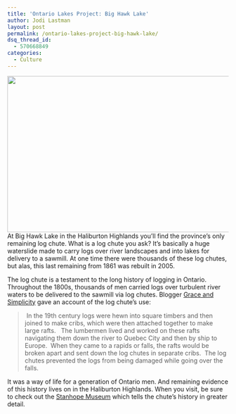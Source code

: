 ```yaml
---
title: 'Ontario Lakes Project: Big Hawk Lake'
author: Jodi Lastman
layout: post
permalink: /ontario-lakes-project-big-hawk-lake/
dsq_thread_id:
  - 570668849
categories:
  - Culture
---
```

<a href="http://hypenotic.com/meaning-fulmarketing/8414/ontario-lakes-project-big-hawk-lake/attachment/big-hawk" rel="attachment wp-att-8418"><img class="aligncenter size-medium wp-image-8418" title="big-hawk" src="http://hypenotic.com/wordpress/wp-content/uploads/2012/02/big-hawk-580x355.jpg" alt="" width="580" height="355" /></a>At Big Hawk Lake in the Haliburton Highlands you&#8217;ll find the province&#8217;s only remaining log chute. What is a log chute you ask? It&#8217;s basically a huge waterslide made to carry logs over river landscapes and into lakes for delivery to a sawmill. At one time there were thousands of these log chutes, but alas, this last remaining from 1861 was rebuilt in 2005.

The log chute is a testament to the long history of logging in Ontario. Throughout the 1800s, thousands of men carried logs over turbulent river waters to be delivered to the sawmill via log chutes. Blogger [Grace and Simplicity][1] gave an account of the log chute&#8217;s use:

>  In the 19th century logs were hewn into square timbers and then joined to make cribs, which were then attached together to make large rafts.   The lumbermen lived and worked on these rafts navigating them down the river to Quebec City and then by ship to Europe.  When they came to a rapids or falls, the rafts would be broken apart and sent down the log chutes in separate cribs.  The log chutes prevented the logs from being damaged while going over the falls.

It was a way of life for a generation of Ontario men. And remaining evidence of this history lives on in the Haliburton Highlands. When you visit, be sure to check out the [Stanhope Museum][2] which tells the chute&#8217;s history in greater detail.

 [1]: http://gracie-senseandsimplicity.blogspot.com/2011/10/log-chutes-and-family-links.html
 [2]: http://www.stanhopemuseum.on.ca/